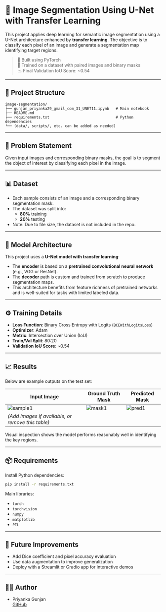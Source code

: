 # 🧠 Image Segmentation Using U-Net with Transfer Learning

This project applies deep learning for semantic image segmentation using a U-Net architecture enhanced by **transfer learning**. The objective is to classify each pixel of an image and generate a segmentation map identifying target regions.

> 🔧 Built using PyTorch  
> 🎯 Trained on a dataset with paired images and binary masks  
> 📉 Final Validation IoU Score: ~0.54

---

## 📁 Project Structure

```
image-segmentation/
├── gunjan_priyanka29_gmail_com_31_UNET11.ipynb   # Main notebook
├── README.md
├── requirements.txt                              # Python dependencies
└── (data/, scripts/, etc. can be added as needed)
```

---

## 📌 Problem Statement

Given input images and corresponding binary masks, the goal is to segment the object of interest by classifying each pixel in the image.

---

## 📊 Dataset

- Each sample consists of an image and a corresponding binary segmentation mask.
- The dataset was split into:
  - **80%** training
  - **20%** testing
- Note: Due to file size, the dataset is not included in the repo.

---

## 🧠 Model Architecture

This project uses a **U-Net model with transfer learning**:
- The **encoder** is based on a **pretrained convolutional neural network** (e.g., VGG or ResNet).
- The **decoder** path is custom and trained from scratch to produce segmentation maps.
- This architecture benefits from feature richness of pretrained networks and is well-suited for tasks with limited labeled data.

---

## ⚙️ Training Details

- **Loss Function**: Binary Cross Entropy with Logits (`BCEWithLogitsLoss`)
- **Optimizer**: Adam
- **Metric**: Intersection over Union (IoU)
- **Train/Val Split**: 80:20
- **Validation IoU Score**: ~0.54

---

## 📈 Results

Below are example outputs on the test set:

| Input Image | Ground Truth Mask | Predicted Mask |
|-------------|-------------------|----------------|
| ![sample1](link) | ![mask1](link) | ![pred1](link) |
| _(Add images if available, or remove this table)_ |

Visual inspection shows the model performs reasonably well in identifying the key regions.

---

## 📦 Requirements

Install Python dependencies:
```bash
pip install -r requirements.txt
```

Main libraries:
- `torch`
- `torchvision`
- `numpy`
- `matplotlib`
- `PIL`

---

## 🚀 Future Improvements

- Add Dice coefficient and pixel accuracy evaluation
- Use data augmentation to improve generalization
- Deploy with a Streamlit or Gradio app for interactive demos

---

## 👩‍💻 Author

- Priyanka Gunjan  
  [GitHub](https://github.com/priyanka1901)
